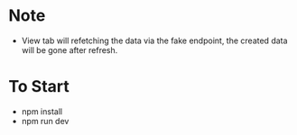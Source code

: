 # Note

- View tab will refetching the data via the fake endpoint, the created data will be gone after refresh.

# To Start

- npm install
- npm run dev

